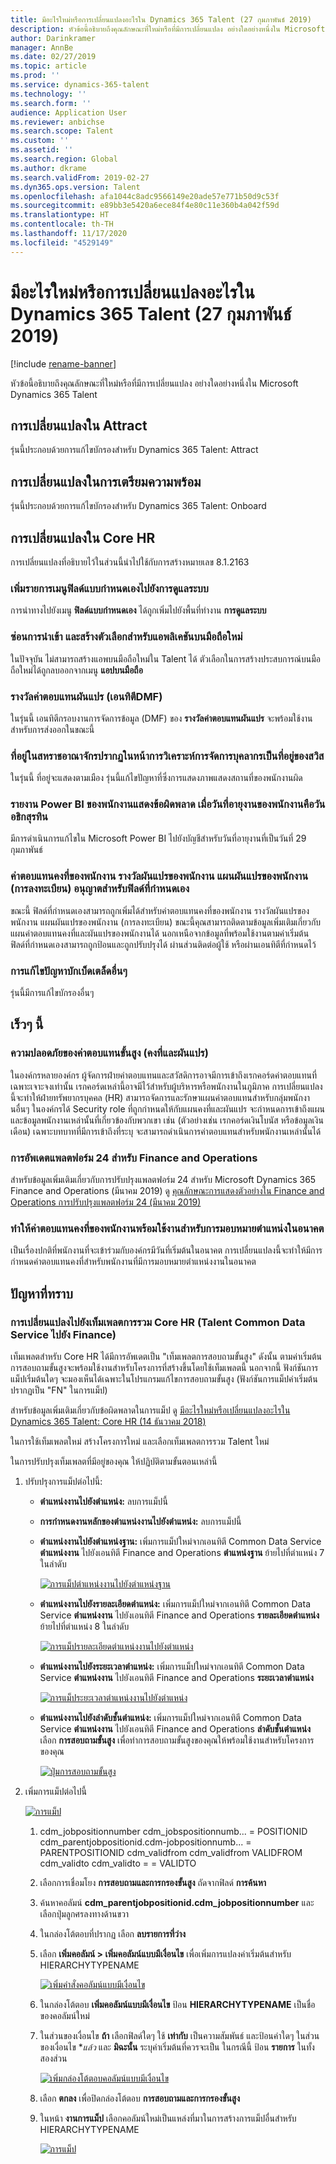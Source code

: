 ```yaml
---
title: มีอะไรใหม่หรือการเปลี่ยนแปลงอะไรใน Dynamics 365 Talent (27 กุมภาพันธ์ 2019)
description: หัวข้อนี้อธิบายถึงคุณลักษณะที่ใหม่หรือที่มีการเปลี่ยนแปลง อย่างใดอย่างหนึ่งใน Microsoft Dynamics 365 Talent
author: Darinkramer
manager: AnnBe
ms.date: 02/27/2019
ms.topic: article
ms.prod: ''
ms.service: dynamics-365-talent
ms.technology: ''
ms.search.form: ''
audience: Application User
ms.reviewer: anbichse
ms.search.scope: Talent
ms.custom: ''
ms.assetid: ''
ms.search.region: Global
ms.author: dkrame
ms.search.validFrom: 2019-02-27
ms.dyn365.ops.version: Talent
ms.openlocfilehash: afa1044c8adc9566149e20ade57e771b50d9c53f
ms.sourcegitcommit: e89bb3e5420a6ece84f4e80c11e360b4a042f59d
ms.translationtype: HT
ms.contentlocale: th-TH
ms.lasthandoff: 11/17/2020
ms.locfileid: "4529149"
---
```

# <a name="whats-new-or-changed-in-dynamics-365-talent-february-27-2019"></a>มีอะไรใหม่หรือการเปลี่ยนแปลงอะไรใน Dynamics 365 Talent (27 กุมภาพันธ์ 2019)

[!include [rename-banner](~/includes/cc-data-platform-banner.md)]

หัวข้อนี้อธิบายถึงคุณลักษณะที่ใหม่หรือที่มีการเปลี่ยนแปลง อย่างใดอย่างหนึ่งใน Microsoft Dynamics 365 Talent

## <a name="changes-in-attract"></a>การเปลี่ยนแปลงใน Attract

รุ่นนี้ประกอบด้วยการแก้ไขบักรองสำหรับ Dynamics 365 Talent: Attract

## <a name="changes-in-onboard"></a>การเปลี่ยนแปลงในการเตรียมความพร้อม

รุ่นนี้ประกอบด้วยการแก้ไขบักรองสำหรับ Dynamics 365 Talent: Onboard

## <a name="changes-in-core-hr"></a>การเปลี่ยนแปลงใน Core HR

การเปลี่ยนแปลงที่อธิบายไว้ในส่วนนี้นำไปใช้กับการสร้างหมายเลข 8.1.2163

### <a name="add-a-custom-fields-menu-item-to-system-administration"></a>เพิ่มรายการเมนูฟิลด์แบบกำหนดเองไปยังการดูแลระบบ

การนำทางไปยังเมนู **ฟิลด์แบบกำหนดเอง** ได้ถูกเพิ่มไปยังพื้นที่ทำงาน **การดูแลระบบ**

### <a name="hide-the-import-and-create-options-for-new-mobile-applications"></a>ซ่อนการนำเข้า และสร้างตัวเลือกสำหรับแอพลิเคชันบนมือถือใหม่

ในปัจจุบัน ไม่สามารถสร้างแอพบนมือถือใหม่ใน Talent ได้ ตัวเลือกในการสร้างประสบการณ์บนมือถือใหม่ได้ถูกลบออกจากเมนู **แอปบนมือถือ**

### <a name="variable-compensation-award-dmf-entity"></a>รางวัลค่าตอบแทนผันแปร (เอนทิตีDMF)

ในรุ่นนี้ เอนทิตีกรอบงานการจัดการข้อมูล (DMF) ของ **รางวัลค่าตอบแทนผันแปร** จะพร้อมใช้งานสำหรับการส่งออกในขณะนี้

### <a name="uk-addresses-appear-in-the-personnel-management-analytics-page-as-swiss-addresses"></a>ที่อยู่ในสหราชอาณาจักรปรากฏในหน้าการวิเคราะห์การจัดการบุคลากรเป็นที่อยู่ของสวิส

ในรุ่นนี้ ที่อยู่จะแสดงตามเมือง รุ่นนี้แก้ไขปัญหาที่ซึ่งการแสดงภาพแสดงสถานที่ของพนักงานผิด

### <a name="the-workforce-power-bi-report-shows-an-error-when-a-workers-seniority-date-is-on-leap-day"></a>รายงาน Power BI ของพนักงานแสดงข้อผิดพลาด เมื่อวันที่อายุงานของพนักงานคือวันอธิกสุรทิน

มีการดำเนินการแก้ไขใน Microsoft Power BI ไปยังบัญชีสำหรับวันที่อายุงานที่เป็นวันที่ 29 กุมภาพันธ์

### <a name="employee-fixed-compensation-employee-variable-awards-employee-variable-plans-enrollments-allow-for-custom-fields"></a>ค่าตอบแทนคงที่ของพนักงาน รางวัลผันแปรของพนักงาน แผนผันแปรของพนักงาน (การลงทะเบียน) อนุญาตสำหรับฟิลด์ที่กำหนดเอง

ขณะนี้ ฟิลด์ที่กำหนดเองสามารถถูกเพิ่มได้สำหรับค่าตอบแทนคงที่ของพนักงาน รางวัลผันแปรของพนักงาน แผนผันแปรของพนักงาน (การลงทะเบียน) ขณะนี้คุณสามารถติดตามข้อมูลเพิ่มเติมเกี่ยวกับแผนค่าตอบแทนคงที่และผันแปรของพนักงานได้ นอกเหนือจากข้อมูลที่พร้อมใช้งานตามค่าเริ่มต้น ฟิลด์ที่กำหนดเองสามารถถูกป้อนและถูกปรับปรุงได้ ผ่านส่วนติดต่อผู้ใช้ หรือผ่านเอนทิตีที่กำหนดไว้

### <a name="other-miscellaneous-bug-fixes"></a>การแก้ไขปัญหาบักเบ็ดเตล็ดอื่นๆ

รุ่นนี้มีการแก้ไขบักรองอื่นๆ

## <a name="coming-soon"></a>เร็วๆ นี้

### <a name="advanced-compensation-security-fixed-and-variable"></a>ความปลอดภัยของค่าตอบแทนขั้นสูง (คงที่และผันแปร)

ในองค์กรหลายองค์กร ผู้จัดการฝ่ายค่าตอบแทนและสวัสดิการอาจมีการเข้าถึงเรกคอร์ดค่าตอบแทนที่เฉพาะเจาะจงเท่านั้น เรกคอร์ดเหล่านี้อาจมีไว้สำหรับผู้บริหารหรือพนักงานในภูมิภาค การเปลี่ยนแปลงนี้จะทำให้ฝ่ายทรัพยากรบุคคล (HR) สามารถจัดการและรักษาแผนค่าตอบแทนสำหรับกลุ่มพนักงานอื่นๆ ในองค์กรได้ Security role ที่ถูกกำหนดให้กับแผนคงที่และผันแปร จะกำหนดการเข้าถึงแผนและข้อมูลพนักงานเหล่านั้นที่เกี่ยวข้องกับพวกเขา เช่น (ตัวอย่างเช่น เรกคอร์ดเงินโบนัส หรือข้อมูลเงินเดือน) เฉพาะบทบาทที่มีการเข้าถึงที่ระบุ จะสามารถดำเนินการค่าตอบแทนสำหรับพนักงานเหล่านั้นได้

### <a name="platform-update-24-for-finance-and-operations"></a>การอัพเดตแพลตฟอร์ม 24 สำหรับ Finance and Operations

สำหรับข้อมูลเพิ่มเติมเกี่ยวกับการปรับปรุงแพลตฟอร์ม 24 สำหรับ Microsoft Dynamics 365 Finance and Operations (มีนาคม 2019) ดู [คุณลักษณะการแสดงตัวอย่างใน Finance and Operations การปรับปรุงแพลตฟอร์ม 24 (มีนาคม 2019)](https://docs.microsoft.com/dynamics365/unified-operations/fin-and-ops/get-started/whats-new-platform-update-24)

### <a name="make-employee-fixed-compensation-available-for-future-position-assignments"></a>ทำให้ค่าตอบแทนคงที่ของพนักงานพร้อมใช้งานสำหรับการมอบหมายตำแหน่งในอนาคต

เป็นเรื่องปกติที่พนักงานที่จะเข้าร่วมกับองค์กรมีวันที่เริ่มต้นในอนาคต การเปลี่ยนแปลงนี้จะทำให้มีการกำหนดค่าตอบแทนคงที่สำหรับพนักงานที่มีการมอบหมายตำแหน่งงานในอนาคต

## <a name="known-issues"></a>ปัญหาที่ทราบ

### <a name="changes-to-the-core-hr-integration-template-talent-common-data-service-to-finance"></a>การเปลี่ยนแปลงไปยังเท็มเพลตการรวม Core HR (Talent Common Data Service ไปยัง Finance)
เท็มเพลตสำหรับ Core HR ได้มีการอัพเดตเป็น "เท็มเพลตการสอบถามขั้นสูง" ดังนั้น ตามค่าเริ่มต้น การสอบถามขั้นสูงจะพร้อมใช้งานสำหรับโครงการที่สร้างขึ้นโดยใช้เท็มเพลตนี้ นอกจากนี้ ฟังก์ชันการแม็ปเริ่มต้นใดๆ จะมองเห็นได้เฉพาะในโปรแกรมแก้ไขการสอบถามขั้นสูง (ฟังก์ชันการแม็ปค่าเริ่มต้นปรากฏเป็น "FN" ในการแม็ป)

สำหรับข้อมูลเพิ่มเติมเกี่ยวกับข้อผิดพลาดในการแม็ป ดู [มีอะไรใหม่หรือเปลี่ยนแปลงอะไรใน Dynamics 365 Talent: Core HR (14 ธันวาคม 2018)](https://docs.microsoft.com/dynamics365/unified-operations/talent/whats-new-talent-december-14)

ในการใช้เท็มเพลตใหม่ สร้างโครงการใหม่ และเลือกเท็มเพลตการรวม Talent ใหม่

ในการปรับปรุงเท็มเพลตที่มีอยู่ของคุณ ให้ปฏิบัติตามขั้นตอนเหล่านี้

1. ปรับปรุงการแม็ปต่อไปนี้:

    - **ตำแหน่งงานไปยังตำแหน่ง:** ลบการแม็ปนี้
    - **การกำหนดงานหลักของตำแหน่งงานไปยังตำแหน่ง:** ลบการแม็ปนี้
    - **ตำแหน่งงานไปยังตำแหน่งฐาน:** เพิ่มการแม็ปใหม่จากเอนทิตี Common Data Service **ตำแหน่งงาน** ไปยังเอนทิตี Finance and Operations **ตำแหน่งฐาน** ย้ายไปที่ตำแหน่ง 7 ในลำดับ

        [![การแม็ปตำแหน่งงานไปยังตำแหน่งฐาน](./media/CDS-Mapping1.png)](./media/CDS-Mapping1.png)

    - **ตำแหน่งงานไปยังรายละเอียดตำแหน่ง:** เพิ่มการแม็ปใหม่จากเอนทิตี Common Data Service **ตำแหน่งงาน** ไปยังเอนทิตี Finance and Operations **รายละเอียดตำแหน่ง** ย้ายไปที่ตำแหน่ง 8 ในลำดับ

        [![การแม็ปรายละเอียดตำแหน่งงานไปยังตำแหน่ง](./media/CDS-Mapping2.png)](./media/CDS-Mapping2.png)

    - **ตำแหน่งงานไปยังระยะเวลาตำแหน่ง:** เพิ่มการแม็ปใหม่จากเอนทิตี Common Data Service **ตำแหน่งงาน** ไปยังเอนทิตี Finance and Operations **ระยะเวลาตำแหน่ง**

        [![การแม็ประยะเวลาตำแหน่งงานไปยังตำแหน่ง](./media/CDS-Mapping3.png)](./media/CDS-Mapping3.png)

    - **ตำแหน่งงานไปยังลำดับชั้นตำแหน่ง:** เพิ่มการแม็ปใหม่จากเอนทิตี Common Data Service **ตำแหน่งงาน** ไปยังเอนทิตี Finance and Operations **ลำดับชั้นตำแหน่ง** เลือก **การสอบถามขั้นสูง** เพื่อทำการสอบถามขั้นสูงของคุณให้พร้อมใช้งานสำหรับโครงการของคุณ

       [![ปุ่มการสอบถามขั้นสูง](./media/CDS-Advanced-Query.png)](./media/CDS-Advanced-Query.png)

2. เพิ่มการแม็ปต่อไปนี้
    
    [![การแม็ป](./media/CDS-Mapping4.png)](./media/CDS-Mapping4.png)

    1. cdm_jobpositionnumber cdm_jobspositionnumb... = POSITIONID cdm_parentjobpositionid.cdm-jobpositionnumb... = PARENTPOSITIONID cdm_validfrom cdm_validfrom VALIDFROM cdm_validto cdm_validto = = VALIDTO
       
    2. เลือกการเชื่อมโยง **การสอบถามและการกรองขั้นสูง** ถัดจากฟิลด์ **การค้นหา**  

    3. ค้นหาคอลัมน์ **cdm_parentjobpositionid.cdm_jobpositionnumber** และเลือกปุ่มลูกศรลงทางด้านขวา

    4. ในกล่องโต้ตอบที่ปรากฏ เลือก **ลบรายการที่ว่าง**

    5. เลือก **เพิ่มคอลัมน์ \> เพิ่มคอลัมน์แบบมีเงื่อนไข** เพื่อเพิ่มการแปลงค่าเริ่มต้นสำหรับ HIERARCHYTYPENAME

        [![เพิ่มคำสั่งคอลัมน์แบบมีเงื่อนไข](./media/Add-column.png)](./media/Add-column.png)

    6. ในกล่องโต้ตอบ **เพิ่มคอลัมน์แบบมีเงื่อนไข** ป้อน **HIERARCHYTYPENAME** เป็นชื่อของคอลัมน์ใหม่
    7. ในส่วนของเงื่อนไข **ถ้า** เลือกฟิลด์ใดๆ ใช้ **เท่ากับ** เป็นความสัมพันธ์ และป้อนค่าใดๆ ในส่วนของเงื่อนไข **_แล้ว_* และ **มิฉะนั้น** ระบุค่าเริ่มต้นที่ควรจะเป็น ในกรณีนี้ ป้อน **รายการ** ในทั้งสองส่วน

        [![เพิ่มกล่องโต้ตอบคอลัมน์แบบมีเงื่อนไข](./media/Add-conditional-column.png)](./media/Add-conditional-column.png)

    8. เลือก **ตกลง** เพื่อปิดกล่องโต้ตอบ **การสอบถามและการกรองขั้นสูง**
    9. ในหน้า **งานการแม็ป** เลือกคอลัมน์ใหม่เป็นแหล่งที่มาในการสร้างการแม็ปอื่นสำหรับ HIERARCHYTYPENAME

        [![การแม็ป](./media/CDS-Mapping5.png)](./media/CDS-Mapping5.png)
